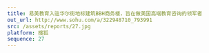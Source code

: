 ```yaml
---
title: 易美教育入驻华尔街地标建筑BBH商务楼，旨在做美国高端教育咨询的领军者 
out_url: http://www.sohu.com/a/322948710_793991
src: /assets/reports/27.jpg
platform: 搜狐
sequence: 27
---
```

